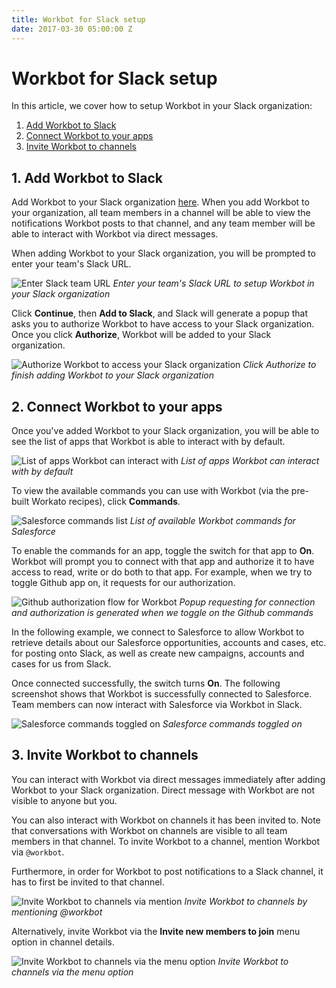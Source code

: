 ```yaml
---
title: Workbot for Slack setup
date: 2017-03-30 05:00:00 Z
---
```


# Workbot for Slack setup
In this article, we cover how to setup Workbot in your Slack organization:

1. [Add Workbot to Slack](/workbot/workbot-for-slack-setup.md#1-add-workbot-to-slack)
2. [Connect Workbot to your apps](/workbot/workbot-for-slack-setup.md#2-connect-workbot-to-your-apps)
3. [Invite Workbot to channels](/workbot/workbot-for-slack-setup.md#3-invite-workbot-to-channels)

## 1. Add Workbot to Slack
Add Workbot to your Slack organization [here](https://www.workato.com/workbot-slack). When you add Workbot to your organization, all team members in a channel will be able to view the notifications Workbot posts to that channel, and any team member will be able to interact with Workbot via direct messages.

When adding Workbot to your Slack organization, you will be prompted to enter your team's Slack URL.

![Enter Slack team URL](~@img/workbot/workbot/workbot-2.gif)
*Enter your team's Slack URL to setup Workbot in your Slack organization*

Click **Continue**, then **Add to Slack**, and Slack will generate a popup that asks you to authorize Workbot to have access to your Slack organization. Once you click **Authorize**, Workbot will be added to your Slack organization.

![Authorize Workbot to access your Slack organization](~@img/workbot/workbot/slack-organization-authorization.png)
*Click Authorize to finish adding Workbot to your Slack organization*

## 2. Connect Workbot to your apps
Once you've added Workbot to your Slack organization, you will be able to see the list of apps that Workbot is able to interact with by default.

![List of apps Workbot can interact with](~@img/workbot/workbot/workbot-for-slack-intro-screen.png)
*List of apps Workbot can interact with by default*

To view the available commands you can use with Workbot (via the pre-built Workato recipes), click **Commands**.

![Salesforce commands list](~@img/workbot/workbot/salesforce-commands-list.png)
*List of available Workbot commands for Salesforce*

To enable the commands for an app, toggle the switch for that app to **On**. Workbot will prompt you to connect with that app and authorize it to have access to read, write or do both to that app. For example, when we try to toggle Github app on, it requests for our authorization.

![Github authorization flow for Workbot](~@img/workbot/workbot/workbot-github-authorization.gif)
*Popup requesting for connection and authorization is generated when we toggle on the Github commands*

In the following example, we connect to Salesforce to allow Workbot to retrieve details about our Salesforce opportunities, accounts and cases, etc. for posting onto Slack, as well as create new campaigns, accounts and cases for us from Slack.

Once connected successfully, the switch turns **On**. The following screenshot shows that Workbot is successfully connected to Salesforce. Team members can now interact with Salesforce via Workbot in Slack.

![Salesforce commands toggled on](~@img/workbot/workbot/salesforce-commands-on.png)
*Salesforce commands toggled on*

## 3. Invite Workbot to channels
You can interact with Workbot via direct messages immediately after adding Workbot to your Slack organization. Direct message with Workbot are not visible to anyone but you.

You can also interact with Workbot on channels it has been invited to. Note that conversations with Workbot on channels are visible to all team members in that channel. To invite Workbot to a channel, mention Workbot via `@workbot`.

Furthermore, in order for Workbot to post notifications to a Slack channel, it has to first be invited to that channel.

![Invite Workbot to channels via mention](~@img/workbot/workbot/invite-workbot-to-channels-via-mention.png)
*Invite Workbot to channels by mentioning @workbot*

Alternatively, invite Workbot via the **Invite new members to join** menu option in channel details.

![Invite Workbot to channels via the menu option](~@img/workbot/workbot/invite-workbot-via-menu-option.gif)
*Invite Workbot to channels via the menu option*
